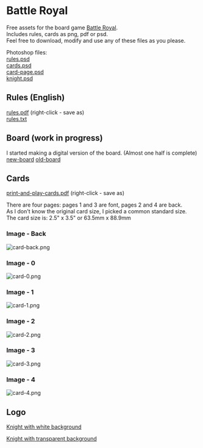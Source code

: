 # Battle Royal

Free assets for the board game [Battle Royal](https://boardgamegeek.com/boardgame/32061/battle-royal). <br/>
Includes rules, cards as png, pdf or psd.<br/>
Feel free to download, modify and use any of these files as you please. 

Photoshop files:<br/>
[rules.psd](/rules.psd)<br/>
[cards.psd](/cards.psd)<br/>
[card-page.psd](/card-page.psd)<br/>
[knight.psd](/knight.psd)

## Rules (English)

[rules.pdf](/rules.pdf) (right-click - save as)<br/>
[rules.txt](/rules.txt)

## Board (work in progress)

I started making a digital version of the board. (Almost one half is complete) 
[new-board](https://raw.githubusercontent.com/Krokodyl/battle-royal/master/img/wip/map.jpg)
[old-board](https://raw.githubusercontent.com/Krokodyl/battle-royal/master/img/wip/map-old.jpg)

## Cards

[print-and-play-cards.pdf](/cards.pdf) (right-click - save as)

There are four pages: pages 1 and 3 are font, pages 2 and 4 are back.<br/>
As I don't know the original card size, I picked a common standard size.<br/>
The card size is: 2.5" x 3.5"  or  63.5mm x 88.9mm<br/>


### Image - Back
![card-back.png](img/card-back.png)
### Image - 0
![card-0.png](img/grey-border/card-0.png)
### Image - 1
![card-1.png](img/grey-border/card-1.png)
### Image - 2
![card-2.png](img/grey-border/card-2.png)
### Image - 3
![card-3.png](img/grey-border/card-3.png)
### Image - 4
![card-4.png](img/grey-border/card-4.png)

## Logo

[Knight with white background](/img/knight-white.png)

[Knight with transparent background](/img/knight-transparent.png)

